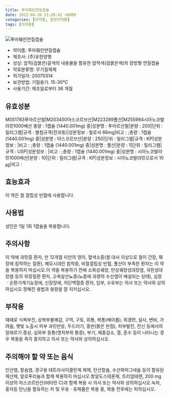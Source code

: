 ```yaml
---
title: 푸마훼린연질캡슐
date: 2022-04-26 21:26:42 +0800
categories: [의약품, 일반의약품]
tags: [의약품]
---
```

![푸마훼린연질캡슐](https://nedrug.mfds.go.kr/pbp/cmn/itemImageDownload/147427819753800160)

- 약이름: 푸마훼린연질캡슐
- 제조사: (주)유한양행
- 성상: 암적(검붉은)갈색의 내용물을 함유한 암적색(검붉은색)의 장방형 연질캡슐
- 약효분류명: 무기질제제
- 허가일자: 20070314
- 보관방법: 기밀용기. 15-30℃
- 사용기간: 제조일로부터 36 개월
## 유효성분
M051783푸마르산철|M203450아스코르브산|M223289폴산|M255994시아노코발라민1000배산
총량 : 1캡슐 (1440.001mg) 중|성분명 : 푸마르산철|분량 : 200|단위 : 밀리그램|규격 : 별첨규격(전과동)|성분정보 : 철로서 66mg|비고 : ;총량 : 1캡슐 (1440.001mg) 중|성분명 : 아스코르브산|분량 : 250|단위 : 밀리그램|규격 : KP|성분정보 : |비고 : ;총량 : 1캡슐 (1440.001mg) 중|성분명 : 폴산|분량 : 1|단위 : 밀리그램|규격 : USP|성분정보 : |비고 : ;총량 : 1캡슐 (1440.001mg) 중|성분명 : 시아노코발라민1000배산|분량 : 10|단위 : 밀리그램|규격 : KP|성분정보 : 시아노코발라민으로서 10㎍|비고 :
## 효능효과
이 약은 철 결핍성 빈혈에 사용합니다.
## 사용법
성인은 1일 1회 1캡슐을 복용합니다.
## 주의사항
이 약에 과민증 환자, 만 12개월 미만의 영아, 혈색소증(철 대사 이상으로 철이 간장, 췌장에 침착하는 질환), 헤모시데린 침착증, 비철결핍성 빈혈, 폴산이 부족한 환자는 이 약을 복용하지 마십시오.이 약을 복용하기 전에 소화성궤양, 만성궤양성대장염, 국한성대장염 등의 위장질환 환자, 고옥살산뇨증(뇨중에 과량의 수산염이 배설되는 상태), 심장ㆍ순환기계기능장애, 신장장애, 저단백혈증 환자, 임부, 수유부는 의사 또는 약사와 상의하십시오.정해진 용법과 용량을 잘 지키십시오.
## 부작용
때때로 식욕부진, 상복부불쾌감, 구역, 구토, 위통, 복통(배아픔), 위경련, 설사, 변비, 가려움, 햇빛 노출시 피부 과민반응, 두드러기, 홍반(붉은 반점), 피부발진, 전신 등에서의 알레르기 증상, 심와부 동통(명치부위 통증), 부기, 체중감소, 열, 혼수 등이 나타나는 경우 복용을 즉각 중지하고 의사 또는 약사와 상의하십시오.
## 주의해야 할 약 또는 음식
인산염, 칼슘염, 경구용 테트라사이클린계 제제, 탄산칼슘, 수산화마그네슘 등이 함유된 제산제, 알로푸리놀과 함께 복용하지 마십시오.항알도스테론제, 트리암테렌, 200 mg 이상의 아스코르빈산(비타민 C)과 함께 복용 시 의사 또는 약사와 상의하십시오.녹차, 홍차등 탄닌을 함유하는 차 및 우유ㆍ유제품은 복용 중, 복용 전후에는 피하십시오.
